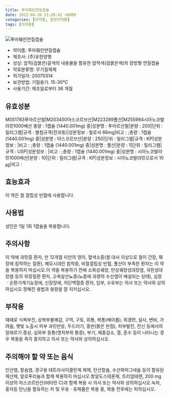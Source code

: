 ```yaml
---
title: 푸마훼린연질캡슐
date: 2022-04-26 21:26:42 +0800
categories: [의약품, 일반의약품]
tags: [의약품]
---
```

![푸마훼린연질캡슐](https://nedrug.mfds.go.kr/pbp/cmn/itemImageDownload/147427819753800160)

- 약이름: 푸마훼린연질캡슐
- 제조사: (주)유한양행
- 성상: 암적(검붉은)갈색의 내용물을 함유한 암적색(검붉은색)의 장방형 연질캡슐
- 약효분류명: 무기질제제
- 허가일자: 20070314
- 보관방법: 기밀용기. 15-30℃
- 사용기간: 제조일로부터 36 개월
## 유효성분
M051783푸마르산철|M203450아스코르브산|M223289폴산|M255994시아노코발라민1000배산
총량 : 1캡슐 (1440.001mg) 중|성분명 : 푸마르산철|분량 : 200|단위 : 밀리그램|규격 : 별첨규격(전과동)|성분정보 : 철로서 66mg|비고 : ;총량 : 1캡슐 (1440.001mg) 중|성분명 : 아스코르브산|분량 : 250|단위 : 밀리그램|규격 : KP|성분정보 : |비고 : ;총량 : 1캡슐 (1440.001mg) 중|성분명 : 폴산|분량 : 1|단위 : 밀리그램|규격 : USP|성분정보 : |비고 : ;총량 : 1캡슐 (1440.001mg) 중|성분명 : 시아노코발라민1000배산|분량 : 10|단위 : 밀리그램|규격 : KP|성분정보 : 시아노코발라민으로서 10㎍|비고 :
## 효능효과
이 약은 철 결핍성 빈혈에 사용합니다.
## 사용법
성인은 1일 1회 1캡슐을 복용합니다.
## 주의사항
이 약에 과민증 환자, 만 12개월 미만의 영아, 혈색소증(철 대사 이상으로 철이 간장, 췌장에 침착하는 질환), 헤모시데린 침착증, 비철결핍성 빈혈, 폴산이 부족한 환자는 이 약을 복용하지 마십시오.이 약을 복용하기 전에 소화성궤양, 만성궤양성대장염, 국한성대장염 등의 위장질환 환자, 고옥살산뇨증(뇨중에 과량의 수산염이 배설되는 상태), 심장ㆍ순환기계기능장애, 신장장애, 저단백혈증 환자, 임부, 수유부는 의사 또는 약사와 상의하십시오.정해진 용법과 용량을 잘 지키십시오.
## 부작용
때때로 식욕부진, 상복부불쾌감, 구역, 구토, 위통, 복통(배아픔), 위경련, 설사, 변비, 가려움, 햇빛 노출시 피부 과민반응, 두드러기, 홍반(붉은 반점), 피부발진, 전신 등에서의 알레르기 증상, 심와부 동통(명치부위 통증), 부기, 체중감소, 열, 혼수 등이 나타나는 경우 복용을 즉각 중지하고 의사 또는 약사와 상의하십시오.
## 주의해야 할 약 또는 음식
인산염, 칼슘염, 경구용 테트라사이클린계 제제, 탄산칼슘, 수산화마그네슘 등이 함유된 제산제, 알로푸리놀과 함께 복용하지 마십시오.항알도스테론제, 트리암테렌, 200 mg 이상의 아스코르빈산(비타민 C)과 함께 복용 시 의사 또는 약사와 상의하십시오.녹차, 홍차등 탄닌을 함유하는 차 및 우유ㆍ유제품은 복용 중, 복용 전후에는 피하십시오.
